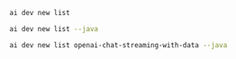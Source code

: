 ``` bash title="List all samples"
ai dev new list
```

``` bash title="List only Java samples"
ai dev new list --java
```

``` bash title="Filter the list by name"
ai dev new list openai-chat-streaming-with-data --java
```
